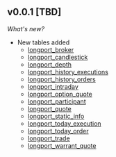 ## v0.0.1 [TBD]

_What's new?_

- New tables added
  - [longport_broker](https://hub.steampipe.io/plugins/longportapp/longport/tables/longport_broker)
  - [longport_candlestick](https://hub.steampipe.io/plugins/longportapp/longport/tables/longport_candlesticks)
  - [longport_depth](https://hub.steampipe.io/plugins/longportapp/longport/tables/longport_depth)
  - [longport_history_executions](https://hub.steampipe.io/plugins/longportapp/longport/tables/longport_history_executions)
  - [longport_history_orders](https://hub.steampipe.io/plugins/longportapp/longport/tables/longport_history_orders)
  - [longport_intraday](https://hub.steampipe.io/plugins/longportapp/longport/tables/longport_intraday)
  - [longport_option_quote](https://hub.steampipe.io/plugins/longportapp/longport/tables/longport_option_quote)
  - [longport_participant](https://hub.steampipe.io/plugins/longportapp/longport/tables/longport_participant)
  - [longport_quote](https://hub.steampipe.io/plugins/longportapp/longport/tables/longport_quote)
  - [longport_static_info](https://hub.steampipe.io/plugins/longportapp/longport/tables/longport_static_info)
  - [longport_today_execution](https://hub.steampipe.io/plugins/longportapp/longport/tables/longport_today_execution)
  - [longport_today_order](https://hub.steampipe.io/plugins/longportapp/longport/tables/longport_today_order)
  - [longport_trade](https://hub.steampipe.io/plugins/longportapp/longport/tables/longport_trade)
  - [longport_warrant_quote](https://hub.steampipe.io/plugins/longportapp/longport/tables/longport_warrant_quote)
